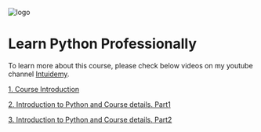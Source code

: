 ![logo](https://github.com/rubada/Learn-Python-Professionally/assets/33088490/42505308-096f-4ec5-81da-bf7d70f37e3a)

# Learn Python Professionally

To learn more about this course, please check below videos on my youtube channel [Intuidemy](https://www.youtube.com/@Intuidemy/playlists).

[1. Course Introduction](https://www.youtube.com/watch?v=U6E6HTK4sqI)

[2. Introduction to Python and Course details. Part1](https://www.youtube.com/watch?v=_xMnILuMIzo)

[3. Introduction to Python and Course details. Part2]()


